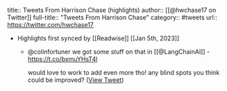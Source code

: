 title:: Tweets From Harrison Chase (highlights)
author:: [[@hwchase17 on Twitter]]
full-title:: "Tweets From Harrison Chase"
category:: #tweets
url:: https://twitter.com/hwchase17

- Highlights first synced by [[Readwise]] [[Jan 5th, 2023]]
	- @colinfortuner we got some stuff on that in [[@LangChainAI]] - https://t.co/bxmuYHsT4l
	  
	  would love to work to add even more tho! any blind spots you think could be improved? ([View Tweet](https://twitter.com/hwchase17/status/1610672005610885121))